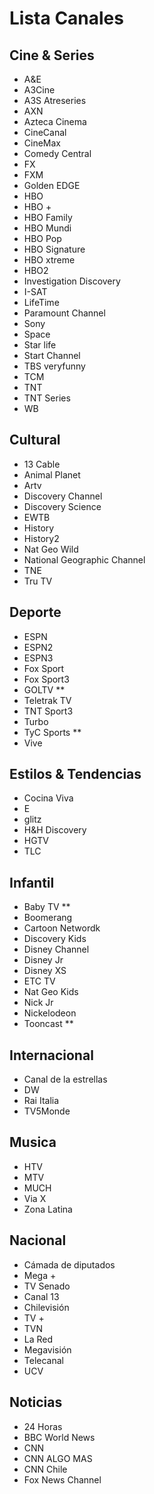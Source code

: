 # Lista Canales

## Cine & Series
- A&E
- A3Cine
- A3S Atreseries
- AXN
- Azteca Cinema
- CineCanal
- CineMax
- Comedy Central
- FX
- FXM
- Golden EDGE
- HBO
- HBO +
- HBO Family
- HBO Mundi
- HBO Pop
- HBO Signature
- HBO xtreme
- HBO2
- Investigation Discovery
- I-SAT
- LifeTime
- Paramount Channel
- Sony
- Space
- Star life
- Start Channel
- TBS veryfunny
- TCM
- TNT
- TNT Series
- WB
## Cultural
- 13 Cable
- Animal Planet
- Artv
- Discovery Channel
- Discovery Science
- EWTB
- History
- History2
- Nat Geo Wild
- National Geographic Channel
- TNE
- Tru TV
## Deporte
- ESPN
- ESPN2
- ESPN3
- Fox Sport
- Fox Sport3
- GOLTV **
- Teletrak TV
- TNT Sport3
- Turbo
- TyC Sports **
- Vive
## Estilos & Tendencias
- Cocina Viva
- E
- glitz
- H&H Discovery
- HGTV
- TLC
## Infantil
- Baby TV **
- Boomerang
- Cartoon Networdk
- Discovery Kids
- Disney Channel
- Disney Jr
- Disney XS
- ETC TV
- Nat Geo Kids
- Nick Jr
- Nickelodeon
- Tooncast **
## Internacional
- Canal de la estrellas
- DW
- Rai Italia
- TV5Monde
## Musica
- HTV
- MTV
- MUCH
- Via X
- Zona Latina
## Nacional
- Cámada de diputados
- Mega +
- TV Senado
- Canal 13
- Chilevisión
- TV +
- TVN
- La Red
- Megavisión
- Telecanal
- UCV
## Noticias
- 24 Horas
- BBC World News
- CNN
- CNN ALGO MAS
- CNN Chile
- Fox News Channel
